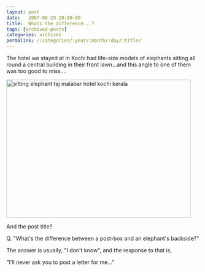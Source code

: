 ```yaml
---
layout: post
date:	2007-08-29 20:00:00
title:  Whats the difference...?
tags: [archived-posts]
categories: archives
permalink: /:categories/:year/:month/:day/:title/
---
```

The hotel we stayed at in Kochi had life-size models of elephants sitting all round a central building in their front lawn...and this angle to one of them was too good to miss....

<a href="http://www.flickr.com/photos/11363665@N07/1247824021/" title="Photo Sharing"><img src="http://farm2.static.flickr.com/1294/1247824021_98566c1886_o.jpg" width="480" height="360" alt="sitting elephant taj malabar hotel kochi kerala" /></a>

And the post title?

Q. "What's the difference between a post-box and an elephant's backside?"

The answer is usually, "I don't know", and the response to that is,

"I'll never ask you to post a letter for me..."
